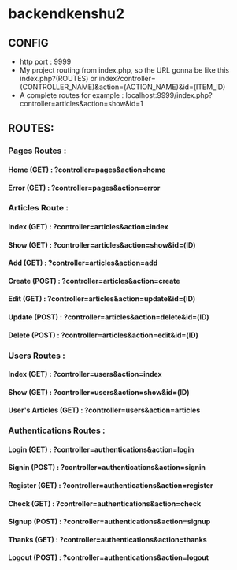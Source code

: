 # backendkenshu2
## CONFIG
 - http port : 9999
 - My project routing from index.php, so the URL gonna be like this index.php?(ROUTES) or index?controller=(CONTROLLER_NAME)&action=(ACTION_NAME)&id=(ITEM_ID)
 - A complete routes for example : localhost:9999/index.php?controller=articles&action=show&id=1
## ROUTES:
### Pages Routes : 
#### Home (GET) : ?controller=pages&action=home
#### Error (GET) : ?controller=pages&action=error
### Articles Route :
#### Index (GET) : ?controller=articles&action=index
#### Show (GET) : ?controller=articles&action=show&id=(ID)
#### Add (GET) : ?controller=articles&action=add
#### Create (POST) : ?controller=articles&action=create
#### Edit (GET) : ?controller=articles&action=update&id=(ID)
#### Update (POST) : ?controller=articles&action=delete&id=(ID)
#### Delete (POST) : ?controller=articles&action=edit&id=(ID)
### Users Routes : 
#### Index (GET) : ?controller=users&action=index
#### Show (GET) : ?controller=users&action=show&id=(ID)
#### User's Articles (GET) : ?controller=users&action=articles
### Authentications Routes : 
#### Login (GET) : ?controller=authentications&action=login
#### Signin (POST) : ?controller=authentications&action=signin
#### Register (GET) : ?controller=authentications&action=register
#### Check (GET) : ?controller=authentications&action=check
#### Signup (POST) : ?controller=authentications&action=signup
#### Thanks (GET) : ?controller=authentications&action=thanks
#### Logout (POST) : ?controller=authentications&action=logout

